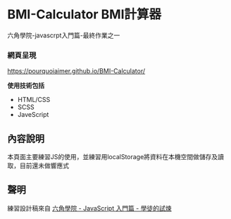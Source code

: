 # BMI-Calculator BMI計算器 
六角學院-javascrpt入門篇-最終作業之一

### 網頁呈現
  <https://pourquoiaimer.github.io/BMI-Calculator/>

**使用技術包括**
* HTML/CSS
* SCSS
* JaveScript

## 內容說明
  本頁面主要練習JS的使用，並練習用localStorage將資料在本機空間做儲存及讀取，目前還未做響應式 

## 聲明
  練習設計稿來自 [六角學院 - JavaScript 入門篇 - 學徒的試煉](https://hexschool.github.io/JavaScript_HomeWork/)
